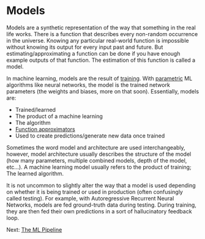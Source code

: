 # Models

Models are a synthetic representation of the way that something in the real life works. There is a function that describes every non-random occurrence in the universe. Knowing any particular real-world function is impossible without knowing its output for every input past and future. But estimating/approximating a function can be done if you have enough example outputs of that function. The estimation of this function is called a model. 

In machine learning, models are the result of [training](training.html). With [parametric](https://en.wikipedia.org/wiki/Parametric_model) ML algorithms like neural networks, the model is the trained network parameters (the weights and biases, more on that soon). Essentially, models are:

- Trained/learned
- The product of a machine learning
- The algorithm
- [Function approximators](general-purpose-algorithms.html)
- Used to create predictions/generate new data once trained

Sometimes the word model and architecture are used interchangeably, however, model architecture usually describes the structure of the model (how many parameters, multiple combined models, depth of the model, etc...). A machine learning model usually refers to the product of training; The learned algorithm.

It is not uncommon to slightly alter the way that a model is used depending on whether it is being trained or used in production (often confusingly called testing). For example, with Autoregressive Recurrent Neural Networks, models are fed ground-truth data during testing. During training, they are then fed their own predictions in a sort of hallucinatory feedback loop.

Next: [The ML Pipeline](the-ml-pipeline.html)